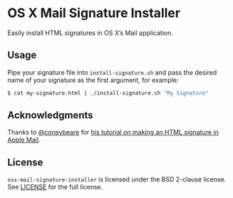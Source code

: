 # OS X Mail Signature Installer

Easily install HTML signatures in OS X’s Mail application.

## Usage

Pipe your signature file into `install-signature.sh` and pass the desired name of your signature as the first argument, for example:

```sh
$ cat my-signature.html | ./install-signature.sh "My Signature"
```

## Acknowledgments

Thanks to [@coneybeare](https://github.com/coneybeare) for [his tutorial on making an HTML signature in Apple Mail](http://matt.coneybeare.me/how-to-make-an-html-signature-in-apple-mail-for-sierra-os-x-10-dot-12/).

## License

`osx-mail-signature-installer` is licensed under the BSD 2-clause license. See [LICENSE](./LICENSE) for the full license.
